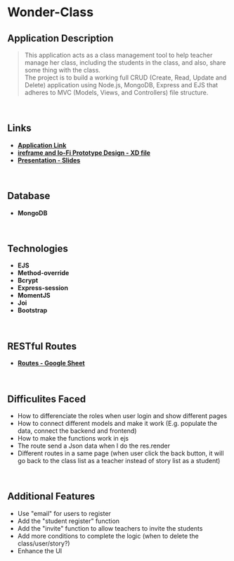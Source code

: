 # Wonder-Class


## Application Description


> This application acts as a class management tool to help teacher manage her class, including the students in the class, and also, share some thing with the class.
> <br>The project is to build a working full CRUD (Create, Read, Update and Delete) application using Node.js, MongoDB, Express and EJS that adheres to MVC (Models, Views, and Controllers) file structure.

</br>

## Links

- **[Application Link](https://wonder-class.herokuapp.com/)**
- **[ireframe and lo-Fi Prototype Design - XD file](https://xd.adobe.com/view/a92a6a9e-69c1-4f1c-9006-eb0825cf8fe1-fc79/)**
- **[Presentation - Slides](https://www.canva.com/design/DAFI7z_h194/Nv0ob4bSVhM8Mvo_Q9ThBg/view?utm_content=DAFI7z_h194&utm_campaign=designshare&utm_medium=link&utm_source=publishsharelink)**

<br>

## Database

- **MongoDB** 

<br>

## Technologies

- **EJS** 
- **Method-override** 
- **Bcrypt**
- **Express-session**
- **MomentJS**
- **Joi**
- **Bootstrap**

<br>

## RESTful Routes
- **[Routes - Google Sheet](https://docs.google.com/spreadsheets/d/16zu-DgWpNu3oPLRenzfDIk8P-oqn9iy15o9I-prscag/edit?usp=sharing)**


<br>

## Difficulites Faced


- How to differenciate the roles when user login and show different pages
- How to connect different models and make it work (E.g. populate the data, connect the backend and frontend)
- How to make the functions work in ejs
- The route send a Json data when I do the res.render
- Different routes in a same page (when user click the back button, it will go back to the class list as a teacher instead of story list as a student)

<br>

## Additional Features

- Use "email" for users to register
- Add the "student register" function
- Add the "invite" function to allow teachers to invite the students
- Add more conditions to complete the logic (when to delete the class/user/story?)
- Enhance the UI

